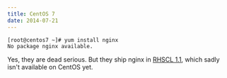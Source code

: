 ```yaml
---
title: CentOS 7
date: 2014-07-21
---
```

```
[root@centos7 ~]# yum install nginx
No package nginx available.
```

Yes, they are dead serious. But they ship nginx in [RHSCL 1.1](https://developerblog.redhat.com/2014/06/04/red-hat-software-collections-rhscl-1-1-now-ga/), which sadly isn't available on CentOS yet.

